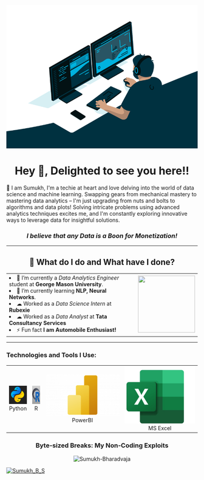<p align="center">
  <img src="code.gif" alt="MasterHead">
</p>
<h1 align="center">Hey 👋, Delighted to see you here!!</h1>





<p>🌟 I am Sumukh, I'm a techie at heart and love delving into the world of data science and machine learning.
Swapping gears from mechanical mastery to mastering data analytics – I'm just upgrading from nuts and bolts to algorithms and data plots!
Solving intricate problems using advanced analytics techniques excites me, and I'm constantly exploring innovative ways to leverage data for insightful solutions.  </p>
<h3 align="center"><em>I believe that any Data is a Boon for Monetization!</em></h3>
<hr>

<h2 align='center'>🌱 What do I do and What have I done?</h2>
<table>
<tr>
<td>



<li>🔭 I’m currently a <em>Data Analytics Engineer</em> student at <strong>George Mason University</strong>.</li>
<li>🌱 I’m currently learning <strong>NLP, Neural Networks</strong>.</li>
<li>☁  Worked as a <em>Data Science Intern</em> at <strong>Rubexie</strong></li>
<li>☁  Worked as a <em>Data Analyst</em> at <strong>Tata Consultancy Services</strong></li>
<li>⚡ Fun fact <strong>I am Automobile Enthusiast!</strong></li>

</td>
<td>
<div align="right">
<img src="https://media1.giphy.com/media/usXZmmgP9Z7kf39fnq/giphy.gif?cid=ecf05e47o1a3hogp710ijrnoemmlps9isiznfp2iqcmr8rjq&ep=v1_gifs_search&rid=giphy.gif&ct=g" height="150" width="150">
</div>

</td>
</tr>
</table>

<hr>

<h3 align="left">Technologies and Tools I Use:</h3>
<table>
  <tr>
    <td align="center" >
      <a href="#sumukh-tech">
        <img src="./img/python.jpg" width="48" height="48" alt="Python" />
      </a>
      <br>Python
    </td>
    <td align="center" >
      <a href="#sumukh-tech">
        <img src="./img/R.jpg" width="48" height="48" alt="R" />
      </a>
      <br>R
    </td>
    <td align="center" >
      <a href="#sumukh-tech">
        <img src="./img/Microsoft-Power-BI-Logo-500x281.png"  alt="PowerBI" />
      </a>
      <br>PowerBI
    </td>
    <td align="center" >
      <a href="#sumukh-tech">
        <img src="./img/excel.jpg"  alt="Microsoft Excel" />
      </a>
      <br>MS Excel
    </td>
  <tr>
</table>

<h3 align="center">Byte-sized Breaks: My Non-Coding Exploits</h3>



<div align="Center"> 
    <img src="https://profile-counter.glitch.me/Sumukh-Bharadvaja/count.svg" alt="Sumukh-Bharadvaja"> 
</div>

<p align="left"> <a href="https://twitter.com/Zoroghost12" target="blank"><img src="https://img.shields.io/twitter/follow/Zoroghost12?logo=twitter&style=for-the-badge" alt="Sumukh_B_S" </p>

